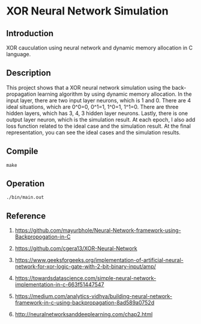 # XOR Neural Network Simulation

## Introduction

XOR cauculation using neural network and dynamic memory allocation in C language.

## Description

This project shows that a XOR neural network simulation using the back-propagation learning algorithm by using dynamic memory allocation. In the input layer, there are two input layer neurons, which is 1 and 0. There are 4 ideal situations, which are 0^0=0, 0^1=1, 1^0=1, 1^1=0. There are three hidden layers, which has 3, 4, 3 hidden layer neurons. Lastly, there is one output layer neuron, which is the simulation result. At each epoch, I also add loss function related to the ideal case and the simulation result. At the final representation, you can see the ideal cases and the simulation results.

## Compile

```
make
```

## Operation

```
./bin/main.out
```

## Reference

1. https://github.com/mayurbhole/Neural-Network-framework-using-Backpropogation-in-C

2. https://github.com/cgera13/XOR-Neural-Network

3. https://www.geeksforgeeks.org/implementation-of-artificial-neural-network-for-xor-logic-gate-with-2-bit-binary-input/amp/

4. https://towardsdatascience.com/simple-neural-network-implementation-in-c-663f51447547

5. https://medium.com/analytics-vidhya/building-neural-network-framework-in-c-using-backpropagation-8ad589a0752d

6. http://neuralnetworksanddeeplearning.com/chap2.html